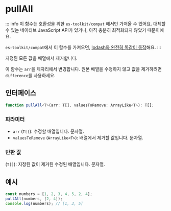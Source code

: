 # pullAll

::: info
이 함수는 호환성을 위한 `es-toolkit/compat` 에서만 가져올 수 있어요. 대체할 수 있는 네이티브 JavaScript API가 있거나, 아직 충분히 최적화되지 않았기 때문이에요.

`es-toolkit/compat`에서 이 함수를 가져오면, [lodash와 완전히 똑같이 동작](../../../compatibility.md)해요.
:::

지정된 모든 값을 배열에서 제거합니다.

이 함수는 `arr`을 제자리에서 변경합니다.
원본 배열을 수정하지 않고 값을 제거하려면 `difference`를 사용하세요.

## 인터페이스

```typescript
function pullAll<T>(arr: T[], valuesToRemove: ArrayLike<T>): T[];
```

### 파라미터

- `arr` (`T[]`): 수정할 배열입니다. 문자열.
- `valuesToRemove` (`ArrayLike<T>`): 배열에서 제거할 값입니다. 문자열.

### 반환 값

(`T[]`): 지정된 값이 제거된 수정된 배열입니다.
문자열.

## 예시

```typescript
const numbers = [1, 2, 3, 4, 5, 2, 4];
pullAll(numbers, [2, 4]);
console.log(numbers); // [1, 3, 5]
```
